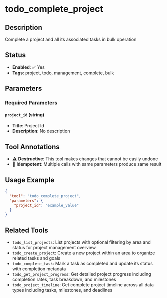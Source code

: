 # todo_complete_project

## Description
Complete a project and all its associated tasks in bulk operation

## Status
- **Enabled**: ✅ Yes
- **Tags**: project, todo, management, complete, bulk

## Parameters

### Required Parameters

#### `project_id` (string)
- **Title**: Project Id
- **Description**: No description

## Tool Annotations

- ⚠️ **Destructive**: This tool makes changes that cannot be easily undone
- 🔄 **Idempotent**: Multiple calls with same parameters produce same result

## Usage Example

```json
{
  "tool": "todo_complete_project",
  "parameters": {
    "project_id": "example_value"
  }
}
```

## Related Tools

- `todo_list_projects`: List projects with optional filtering by area and status for project management overview
- `todo_create_project`: Create a new project within an area to organize related tasks and goals
- `todo_complete_task`: Mark a task as completed and update its status with completion metadata
- `todo_get_project_progress`: Get detailed project progress including completion rates, task breakdown, and milestones
- `todo_project_timeline`: Get complete project timeline across all data types including tasks, milestones, and deadlines

